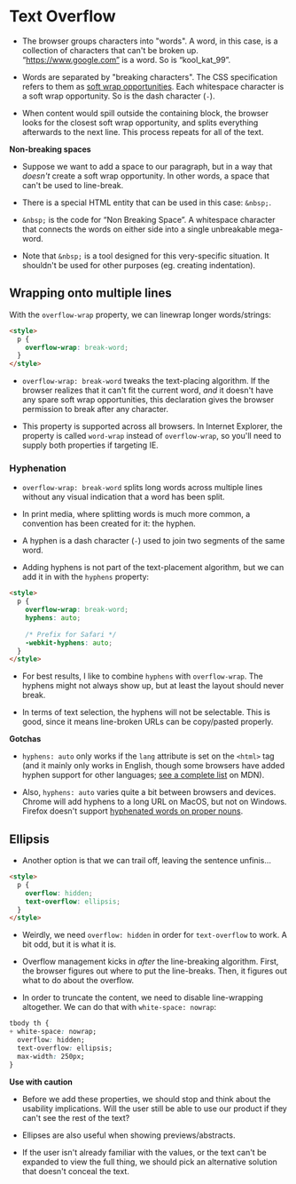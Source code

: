 # Text Overflow

- The browser groups characters into "words". A word, in this case, is a collection of characters that can't be broken up.  “https://www.google.com”  is a word. So is “kool_kat_99”.

- Words are separated by "breaking characters". The CSS specification refers to them as  [soft wrap opportunities](https://www.w3.org/TR/css-text-3/#line-breaking). Each whitespace character is a soft wrap opportunity. So is the dash character (`-`).

- When content would spill outside the containing block, the browser looks for the closest soft wrap opportunity, and splits everything afterwards to the next line. This process repeats for all of the text.

**Non-breaking spaces**

- Suppose we want to add a space to our paragraph, but in a way that  _doesn't_  create a soft wrap opportunity. In other words, a space that can't be used to line-break.

- There is a special HTML entity that can be used in this case:  `&nbsp;`.

- `&nbsp;` is the code for “Non Breaking Space”. A whitespace character that connects the words on either side into a single unbreakable mega-word.

- Note that `&nbsp;` is a tool designed for this very-specific situation. It shouldn't be used for other purposes (eg. creating indentation).

## Wrapping onto multiple lines

With the  `overflow-wrap`  property, we can linewrap longer words/strings:

```html
<style>
  p {
    overflow-wrap: break-word;
  }
</style>
```
- `overflow-wrap: break-word`  tweaks the text-placing algorithm. If the browser realizes that it can't fit the current word,  _and_  it doesn't have any spare soft wrap opportunities, this declaration gives the browser permission to break after any character.

- This property is supported across all browsers. In Internet Explorer, the property is called  `word-wrap`  instead of  `overflow-wrap`, so you'll need to supply both properties if targeting IE.

### Hyphenation

- `overflow-wrap: break-word`  splits long words across multiple lines without any visual indication that a word has been split.

- In print media, where splitting words is much more common, a convention has been created for it: the hyphen.

- A hyphen is a dash character (`-`) used to join two segments of the same word.

- Adding hyphens is not part of the text-placement algorithm, but we can add it in with the `hyphens` property:

```html
<style>
  p {
    overflow-wrap: break-word;
    hyphens: auto;
    
    /* Prefix for Safari */
    -webkit-hyphens: auto;
  }
</style>
```

- For best results, I like to combine  `hyphens`  with  `overflow-wrap`. The hyphens might not always show up, but at least the layout should never break.

- In terms of text selection, the hyphens will not be selectable. This is good, since it means line-broken URLs can be copy/pasted properly.

**Gotchas**

- `hyphens: auto`  only works if the  `lang`  attribute is set on the  `<html>`  tag (and it mainly only works in English, though some browsers have added hyphen support for other languages;  [see a complete list](https://developer.mozilla.org/en-US/docs/Web/CSS/hyphens#browser_compatibility)  on MDN).

- Also,  `hyphens: auto`  varies quite a bit between browsers and devices. Chrome will add hyphens to a long URL on MacOS, but not on Windows. Firefox doesn't support  [hyphenated words on proper nouns](https://bugzilla.mozilla.org/show_bug.cgi?id=1550532).

## Ellipsis

- Another option is that we can trail off, leaving the sentence unfinis…

```html
<style>
  p {
    overflow: hidden;
    text-overflow: ellipsis;
  }
</style>
```

- Weirdly, we need `overflow: hidden` in order for `text-overflow` to work. A bit odd, but it is what it is.

- Overflow management kicks in _after_ the line-breaking algorithm. First, the browser figures out where to put the line-breaks. Then, it figures out what to do about the overflow.

- In order to truncate the content, we need to disable line-wrapping altogether. We can do that with  `white-space: nowrap`:

```css
tbody th {
+ white-space: nowrap;
  overflow: hidden;
  text-overflow: ellipsis;
  max-width: 250px;
}
```

**Use with caution**

- Before we add these properties, we should stop and think about the usability implications. Will the user still be able to use our product if they can't see the rest of the text?

- Ellipses are also useful when showing previews/abstracts.

- If the user isn't already familiar with the values, or the text can't be expanded to view the full thing, we should pick an alternative solution that doesn't conceal the text.